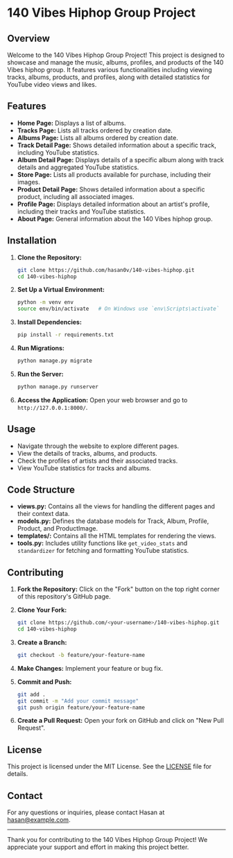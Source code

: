 # 140 Vibes Hiphop Group Project

## Overview

Welcome to the 140 Vibes Hiphop Group Project! This project is designed to showcase and manage the music, albums, profiles, and products of the 140 Vibes hiphop group. It features various functionalities including viewing tracks, albums, products, and profiles, along with detailed statistics for YouTube video views and likes.

## Features

- **Home Page:** Displays a list of albums.
- **Tracks Page:** Lists all tracks ordered by creation date.
- **Albums Page:** Lists all albums ordered by creation date.
- **Track Detail Page:** Shows detailed information about a specific track, including YouTube statistics.
- **Album Detail Page:** Displays details of a specific album along with track details and aggregated YouTube statistics.
- **Store Page:** Lists all products available for purchase, including their images.
- **Product Detail Page:** Shows detailed information about a specific product, including all associated images.
- **Profile Page:** Displays detailed information about an artist's profile, including their tracks and YouTube statistics.
- **About Page:** General information about the 140 Vibes hiphop group.

## Installation

1. **Clone the Repository:**
   ```bash
   git clone https://github.com/hasan0v/140-vibes-hiphop.git
   cd 140-vibes-hiphop
   ```

2. **Set Up a Virtual Environment:**
   ```bash
   python -m venv env
   source env/bin/activate   # On Windows use `env\Scripts\activate`
   ```

3. **Install Dependencies:**
   ```bash
   pip install -r requirements.txt
   ```

4. **Run Migrations:**
   ```bash
   python manage.py migrate
   ```

5. **Run the Server:**
   ```bash
   python manage.py runserver
   ```

6. **Access the Application:**
   Open your web browser and go to `http://127.0.0.1:8000/`.

## Usage

- Navigate through the website to explore different pages.
- View the details of tracks, albums, and products.
- Check the profiles of artists and their associated tracks.
- View YouTube statistics for tracks and albums.

## Code Structure

- **views.py:** Contains all the views for handling the different pages and their context data.
- **models.py:** Defines the database models for Track, Album, Profile, Product, and ProductImage.
- **templates/:** Contains all the HTML templates for rendering the views.
- **tools.py:** Includes utility functions like `get_video_stats` and `standardizer` for fetching and formatting YouTube statistics.

## Contributing

1. **Fork the Repository:**
   Click on the "Fork" button on the top right corner of this repository's GitHub page.

2. **Clone Your Fork:**
   ```bash
   git clone https://github.com/<your-username>/140-vibes-hiphop.git
   cd 140-vibes-hiphop
   ```

3. **Create a Branch:**
   ```bash
   git checkout -b feature/your-feature-name
   ```

4. **Make Changes:**
   Implement your feature or bug fix.

5. **Commit and Push:**
   ```bash
   git add .
   git commit -m "Add your commit message"
   git push origin feature/your-feature-name
   ```

6. **Create a Pull Request:**
   Open your fork on GitHub and click on "New Pull Request".

## License

This project is licensed under the MIT License. See the [LICENSE](LICENSE) file for details.

## Contact

For any questions or inquiries, please contact Hasan at hasan@example.com.

---

Thank you for contributing to the 140 Vibes Hiphop Group Project! We appreciate your support and effort in making this project better.
